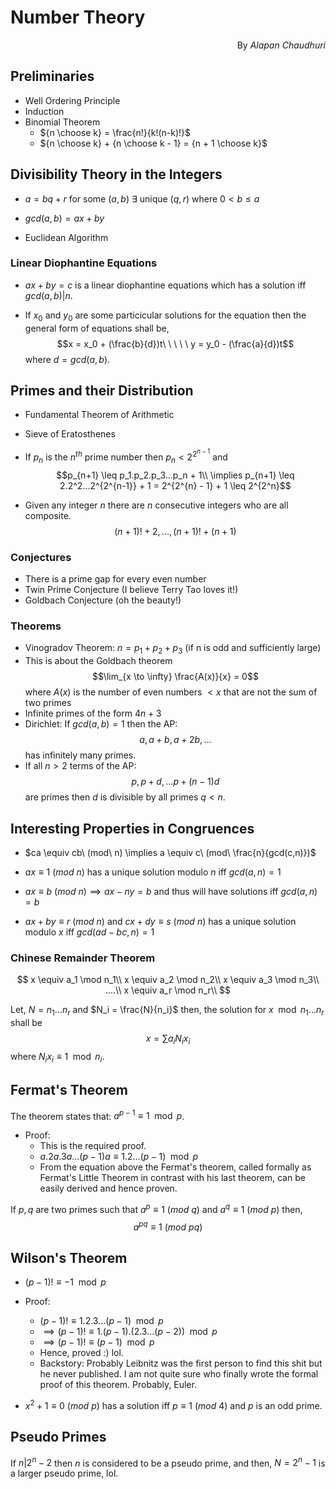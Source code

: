 # Number Theory

<p style="text-align: right;"> By <em>Alapan Chaudhuri</em></h6>

## Preliminaries

- Well Ordering Principle
- Induction
- Binomial Theorem
    - ${n \choose k} = \frac{n!}{k!(n-k)!}$
    - ${n \choose k} + {n \choose k - 1} = {n + 1 \choose k}$

## Divisibility Theory in the Integers

- $a=bq+r$ for some $(a, b)\ \exists$ unique $(q, r)$ where $0 < b \leq a$

- $gcd(a, b) = ax + by$

- Euclidean Algorithm

### Linear Diophantine Equations

- $ax + by = c$ is a linear diophantine equations which has a solution iff $gcd(a,b) | n$.

- If $x_0$ and $y_0$ are some particicular solutions for the equation then the general form of equations shall be, $$x = x_0 + (\frac{b}{d})t\ \ \ \ \ y = y_0 - (\frac{a}{d})t$$ where $d = gcd(a, b)$.

## Primes and their Distribution

- Fundamental Theorem of Arithmetic
- Sieve of Eratosthenes
- If $p_n$ is the $n^{th}$ prime number then $p_n < 2^{2^{n-1}}$ and $$p_{n+1} \leq p_1.p_2.p_3...p_n + 1\\ \implies p_{n+1} \leq 2.2^2...2^{2^{n-1}} + 1 = 2^{2^{n} - 1} + 1 \leq 2^{2^n}$$

- Given any integer $n$ there are $n$ consecutive integers who are all composite. $$(n+1)!+2, ..., (n+1)!+(n+1)$$

### Conjectures

- There is a prime gap for every even number
- Twin Prime Conjecture (I believe Terry Tao loves it!)
- Goldbach Conjecture (oh the beauty!)

### Theorems

- Vinogradov Theorem: $n=p_1+p_2+p_3$ (if n is odd and sufficiently large)
- This is about the Goldbach theorem $$\lim_{x \to \infty} \frac{A(x)}{x} = 0$$ where $A(x)$ is the number of even numbers $<x$ that are not the sum of two primes
- Infinite primes of the form $4n+3$
- Dirichlet: If $gcd(a, b) = 1$ then the AP: $$a, a+b, a+2b, ...$$ has infinitely many primes.
- If all $n>2$ terms of the AP: $$p,p+d,...p+(n-1)d$$ are primes then $d$ is divisible by all primes $q<n$.

## Interesting Properties in Congruences

- $ca \equiv cb\ (mod\ n) \implies a \equiv c\ (mod\ \frac{n}{gcd(c,n)})$ 

- $ax \equiv 1\ (mod\ n)$ has a unique solution modulo $n$ iff $gcd(a, n) = 1$

- $ax \equiv b\ (mod\ n) \implies ax - ny = b$ and thus will have solutions iff $gcd(a,n) = b$

- $ax+by\equiv r\ (mod\ n)$ and $cx+dy \equiv s\ (mod\ n)$ has a unique solution modulo $x$ iff $gcd(ad-bc, n)=1$

### Chinese Remainder Theorem

$$
x \equiv a_1 \mod n_1\\ 
x \equiv a_2 \mod n_2\\
x \equiv a_3 \mod n_3\\
....\\
x \equiv a_r \mod n_r\\
$$

Let, $N = n_1...n_r$ and $N_i = \frac{N}{n_i}$ then, the solution for $x \mod n_1...n_r$ shall be $$x = \sum a_iN_ix_i$$ where $N_ix_i \equiv 1 \mod n_i$.

## Fermat's Theorem

The theorem states that: $a^{p-1} \equiv 1 \mod p$.

- Proof:
    - This is the required proof.
    - $a.2a.3a...(p-1)a \equiv 1.2...(p-1) \mod p$
    - From the equation above the Fermat's theorem, called formally as Fermat's Little Theorem in contrast with his last theorem, can be easily derived and hence proven.

If $p, q$ are two primes such that $a^p \equiv 1 \ (mod\ q)$ and $a^q \equiv 1 \ (mod\ p)$ then, $$a^{pq} \equiv 1 \ (mod\ pq)$$

## Wilson's Theorem

- $(p-1)! \equiv -1 \mod p$
- Proof:
    - $(p-1)! \equiv 1.2.3...(p-1) \mod p$
    - $\implies(p-1)! \equiv 1.(p-1).(2.3...(p-2)) \mod p$
    - $\implies (p-1)! \equiv (p-1) \mod p$
    - Hence, proved :) lol.
    - Backstory: Probably Leibnitz was the first person to find this shit but he never published. I am not quite sure who finally wrote the formal proof of this theorem. Probably, Euler.

- $x^2 + 1 \equiv 0 \ (mod\ p)$ has a solution iff $p \equiv 1 \ (mod\ 4)$ and $p$ is an odd prime.

## Pseudo Primes

If $n|2^n-2$ then $n$ is considered to be a pseudo prime, and then, $N = 2^n - 1$ is a larger pseudo prime, lol.

<script async src="https://cdnjs.cloudflare.com/ajax/libs/mathjax/2.7.6/MathJax.js?config=TeX-AMS_CHTML"></script>
